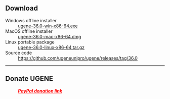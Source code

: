 <h2> Download </h2>
<dl>

<dt>Windows offline installer</dt>
<dd><a href="https://github.com/ugeneunipro/ugene/releases/download/36.0/ugene-36.0-win-x86-64.exe">ugene-36.0-win-x86-64.exe</a> </dd>

<dt>MacOS offline installer</dt>
<dd><a href="https://github.com/ugeneunipro/ugene/releases/download/36.0/ugene-36.0-mac-x86-64.dmg">ugene-36.0-mac-x86-64.dmg</a> </dd>

<dt>Linux portable package</dt>
<dd><a href="https://github.com/ugeneunipro/ugene/releases/download/36.0/ugene-36.0-linux-x86-64.tar.gz">ugene-36.0-linux-x86-64.tar.gz</a> </dd>

<dt>Source code</dt>
<dd><a href="https://github.com/ugeneunipro/ugene/releases/tag/36.0">https://github.com/ugeneunipro/ugene/releases/tag/36.0</a> </dd>

</dl>

<hr>
<h2> Donate UGENE </h2>
<dl>
<dd>
    <form action="https://www.paypal.com/cgi-bin/webscr" method="post"> 
        <input type="hidden" name="cmd" value="_s-xclick">
        <input type="hidden" name="hosted_button_id" value="4YFBK5CNVTSPY">
        <input type="hidden" name="lc" value="US">
        <a style="color: red; font-weight: bold; font-style: italic;" href="#" onclick="parentNode.submit()"> PayPal donation link </a>
    </form>
</dd>
</dl>
<br/>
<br/>
<br/>
<br/>
<br/>
<br/>
<br/>
<br/>
<br/>
